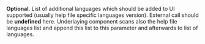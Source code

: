 **Optional**. List of additional languages which should be added to UI supported (usually help file specific languages version). External call should be **undefined** here. Underlaying component scans also the help file languages list and append this list to this parameter and afterwards to list of languages.
